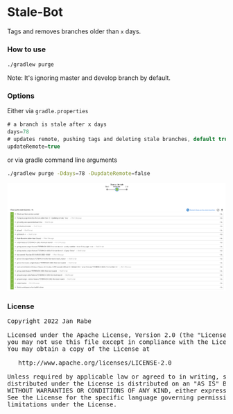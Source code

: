 # Stale-Bot

Tags and removes branches older than `x` days.

### How to use

```sh
./gradlew purge
```

Note: It's ignoring master and develop branch by default.

### Options

Either via `gradle.properties`

```groovy
# a branch is stale after x days
days=78
# updates remote, pushing tags and deleting stale branches, default true
updateRemote=true
```

 or via gradle command line arguments

```sh
./gradlew purge -Ddays=78 -DupdateRemote=false
```

[![Screenshot](screenshot.png)](screenshot.png)

### License
<pre>
Copyright 2022 Jan Rabe

Licensed under the Apache License, Version 2.0 (the "License");
you may not use this file except in compliance with the License.
You may obtain a copy of the License at

   http://www.apache.org/licenses/LICENSE-2.0

Unless required by applicable law or agreed to in writing, software
distributed under the License is distributed on an "AS IS" BASIS,
WITHOUT WARRANTIES OR CONDITIONS OF ANY KIND, either express or implied.
See the License for the specific language governing permissions and
limitations under the License.
</pre>
